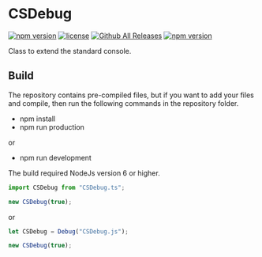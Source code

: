 # CSDebug
[![npm version](https://badge.fury.io/js/CSDebug.svg)](https://github.com/CrazySquirrel/CSDebug)
[![license](https://img.shields.io/github/license/CrazySquirrel/CSDebug.svg)](https://github.com/CrazySquirrel/CSDebug)
[![Github All Releases](https://img.shields.io/github/downloads/CrazySquirrel/CSDebug/total.svg)](https://github.com/CrazySquirrel/CSDebug)
[![npm version](https://img.shields.io/badge/donate-%E2%99%A5-red.svg)](http://crazysquirrel.ru/support/)

Class to extend the standard console.

## Build
The repository contains pre-compiled files, but if you want to add your files and compile, then run the following commands in the repository folder.
* npm install
* npm run production

or

* npm run development

The build required NodeJs version 6 or higher.

```TypeScript
import CSDebug from "CSDebug.ts";

new CSDebug(true);
```

or

```JavaScript
let CSDebug = Debug("CSDebug.js");

new CSDebug(true);
```